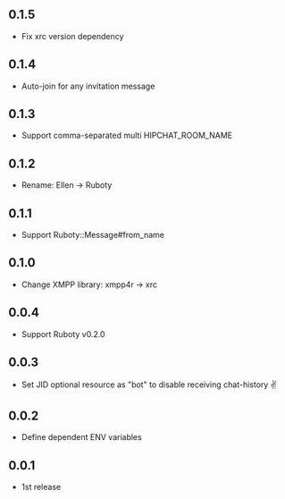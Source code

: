 ## 0.1.5
* Fix xrc version dependency

## 0.1.4
* Auto-join for any invitation message

## 0.1.3
* Support comma-separated multi HIPCHAT_ROOM_NAME

## 0.1.2
* Rename: Ellen -> Ruboty

## 0.1.1
* Support Ruboty::Message#from_name

## 0.1.0
* Change XMPP library: xmpp4r -> xrc

## 0.0.4
* Support Ruboty v0.2.0

## 0.0.3
* Set JID optional resource as "bot" to disable receiving chat-history :v:

## 0.0.2
* Define dependent ENV variables

## 0.0.1
* 1st release
